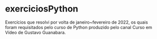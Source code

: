 # exerciciosPython
Exercícios que resolvi por volta de janeiro~fevereiro de 2022, os quais foram requisitados pelo curso de Python produzido pelo canal Curso em Vídeo de Gustavo Guanabara.
